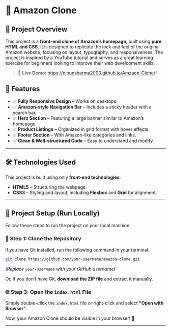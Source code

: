 # 🛒 Amazon Clone

## 📌 Project Overview
This project is a **front-end clone of Amazon’s homepage**, built using **pure HTML and CSS**. It is designed to replicate the look and feel of the original Amazon website, focusing on layout, typography, and responsiveness. The project is inspired by a YouTube tutorial and serves as a great learning exercise for beginners looking to improve their web development skills.

> 🔗 **Live Demo:**  https://nipunsharma2003.github.io/Amzaon-Clone/*


## 🎯 Features
- ✅ **Fully Responsive Design** – Works on desktops.
- ✅ **Amazon-style Navigation Bar** – Includes a sticky header with a search bar.
- ✅ **Hero Section** – Featuring a large banner similar to Amazon’s homepage.
- ✅ **Product Listings** – Organized in grid format with hover effects.
- ✅ **Footer Section** – With Amazon-like categories and links.
- ✅ **Clean & Well-structured Code** – Easy to understand and modify.

---

## 🛠️ Technologies Used
This project is built using only **front-end technologies**:
- **HTML5** – Structuring the webpage.
- **CSS3** – Styling and layout, including **Flexbox** and **Grid** for alignment.

---

## 📂 Project Setup (Run Locally)
Follow these steps to run the project on your local machine:

### 🔽 **Step 1: Clone the Repository**
If you have Git installed, run the following command in your terminal:
```sh
git clone https://github.com/your-username/amazon-clone.git
```
*(Replace `your-username` with your GitHub username)*

Or, if you don’t have Git, **download the ZIP file** and extract it manually.

### 🌐 **Step 3: Open the `index.html` File**
Simply double-click the `index.html` file or right-click and select **"Open with Browser"**.

Now, your Amazon Clone should be visible in your browser! 🎉

---


